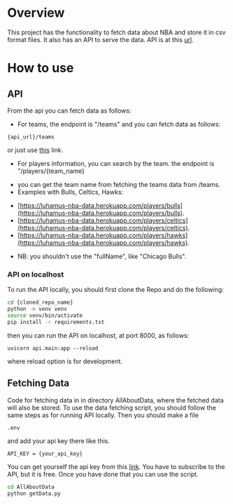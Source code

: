 # Overview
This project has the functionality to fetch data about NBA and store it in csv format files.
It also has an API to serve the data.
API is at this [url](https://luhamus-nba-data.herokuapp.com/).

# How to use
## API
From the api you can fetch data as follows:
* For teams, the endpoint is "/teams" and you can fetch data as follows:
```
{api_url}/teams
```
  or just use [this](https://luhamus-nba-data.herokuapp.com/teams) link.

* For players information, you can search by the team. the endpoint is "/players/{team_name}
 - you can get the team name from fetching the teams data from /teams.
 - Examples with Bulls, Celtics, Hawks:
 * [https://luhamus-nba-data.herokuapp.com/players/bulls](https://luhamus-nba-data.herokuapp.com/players/bulls).
 * [https://luhamus-nba-data.herokuapp.com/players/celtics](https://luhamus-nba-data.herokuapp.com/players/celtics).
 * [https://luhamus-nba-data.herokuapp.com/players/hawks](https://luhamus-nba-data.herokuapp.com/players/hawks).
 - NB: you shouldn't use the "fullName", like "Chicago Bulls".

### API on localhost
To run the API locally, you should first clone the Repo and do the following:
```bash
cd {cloned_repo_name}
python -m venv venv
source venv/bin/activate
pip install -r requirements.txt
```
then you can run the API on localhost, at port 8000, as follows:
```
uvicorn api.main:app --reload
```
where reload option is for development.


## Fetching Data
Code for fetching data in in directory AllAboutData, where the 
fetched data will also be stored.
To use the data fetching script, you should follow the same steps as
for running API locally. Then you should make a file 
```
.env
```
and add your api key there like this.
```bash
API_KEY = {your_api_key}
```
You can get yourself the api key from this [link](https://rapidapi.com/theapiguy/api/free-nba/).
You have to subscribe to the API, but it is free. Once you have done that you can use the script.
```bash
cd AllAboutData
python getData.py
```
